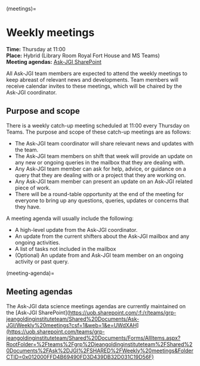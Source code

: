 (meetings)=
# Weekly meetings

**Time:** Thursday at 11:00 </br>
**Place:** Hybrid (Library Room Royal Fort House and MS Teams) </br>
**Meeting agendas:** [Ask-JGI SharePoint](https://uob.sharepoint.com/teams/grp-jeangoldinginstituteteam/Shared%20Documents/Forms/AllItems.aspx?RootFolder=%2Fteams%2Fgrp%2Djeangoldinginstituteteam%2FShared%20Documents%2FAsk%2DJGI%2FSHARED%2FWeekly%20meetings&FolderCTID=0x012000FFD4B69490FD3D439DB32D031C19D56F)

All Ask-JGI team members are expected to attend the weekly meetings to
keep abreast of relevant news and developments. Team members will
receive calendar invites to these meetings, which will be chaired by
the Ask-JGI coordinator.

## Purpose and scope

There is a weekly catch-up meeting scheduled at 11:00 every Thursday
on Teams. The purpose and scope of these catch-up meetings are as follows:
- The Ask-JGI team coordinator will share relevant news and updates
  with the team.
- The Ask-JGI team members on shift that week will provide an update
  on any new or ongoing queries in the mailbox that they are dealing
  with.
- Any Ask-JGI team member can ask for help, advice, or guidance on a query that
  they are dealing with or a project that they are working on.
- Any Ask-JGI team member can present an update on an Ask-JGI related
  piece of work.
- There will be a round-table opportunity at the end of the meeting
  for everyone to bring up any questions, queries, updates or concerns
  that they have.
  
  
A meeting agenda will usually include the following:
- A high-level update from the Ask-JGI coordinator.
- An update from the current shifters about the Ask-JGI mailbox and
  any ongoing activities.
- A list of tasks not included in the mailbox
- (Optional) An update from and Ask-JGI team member on an ongoing
  activity or past query.
  
(meeting-agenda)=
##  Meeting agendas

The Ask-JGI data science meetings agendas are currently maintained on
the [Ask-JGI SharePoint](https://uob.sharepoint.com/:f:/r/teams/grp-jeangoldinginstituteteam/Shared%20Documents/Ask-JGI/Weekly%20meetings?csf=1&web=1&e=UWdXAH](https://uob.sharepoint.com/teams/grp-jeangoldinginstituteteam/Shared%20Documents/Forms/AllItems.aspx?RootFolder=%2Fteams%2Fgrp%2Djeangoldinginstituteteam%2FShared%20Documents%2FAsk%2DJGI%2FSHARED%2FWeekly%20meetings&FolderCTID=0x012000FFD4B69490FD3D439DB32D031C19D56F)


